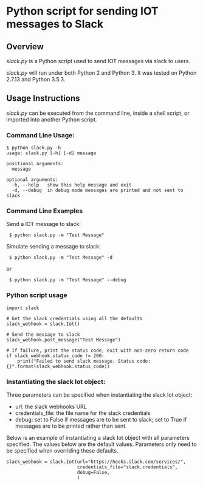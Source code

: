 # Python script for sending IOT messages to Slack

## Overview
*slack.py* is a Python script used to send IOT messages via slack to users.

*slack.py* will run under both Python 2 and Python 3.  It was tested on Python 2.7.13 and Python 3.5.3.

## Usage Instructions

*slack.py* can be executed from the command line, inside a shell script, or imported into another Python script.

### Command Line Usage:

    $ python slack.py -h
    usage: slack.py [-h] [-d] message

    positional arguments:
      message

    optional arguments:
      -h, --help   show this help message and exit
      -d, --debug  in debug mode messages are printed and not sent to slack

### Command Line Examples
Send a IOT message to slack:

     $ python slack.py -m "Test Message"

Simulate sending a message to slack:

     $ python slack.py -m "Test Message" -d

or

     $ python slack.py -m "Test Message" --debug

### Python script usage

    import slack

    # Get the slack credentials using all the defaults
    slack_webhook = slack.Iot()

    # Send the message to slack
    slack_webhook.post_message("Test Message")

    # If failure, print the status code, exit with non-zero return code
    if slack_webhook.status_code != 200:
        print("Failed to send slack message. Status code: {}".format(slack_webhook.status_code))

### Instantiating the slack Iot object:

Three parameters can be specified when instantiating the slack Iot object:
- url: the slack webhooks URL
- credentials_file: the file name for the slack credentials
- debug: set to False if messages are to be sent to slack; set to True if messages are to
be printed rather than sent.

Below is an example of instantiating a slack Iot object with all parameters specified.
The values below are the default values. Parameters only need to be specified when 
overriding these defaults.

    slack_webhook = slack.Iot(url="https://hooks.slack.com/services/",
                              credentials_file="slack.credentials",
                              debug=False,
                              )



